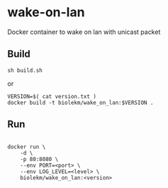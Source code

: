 # wake-on-lan
 Docker container to wake on lan with unicast packet

## Build
```
sh build.sh
```
or
```
VERSION=$( cat version.txt )
docker build -t biolekm/wake_on_lan:$VERSION .
```

## Run
```

docker run \
    -d \
    -p 80:8080 \
    --env PORT=<port> \
    --env LOG_LEVEL=<level> \
    biolekm/wake_on_lan:<version>
```
